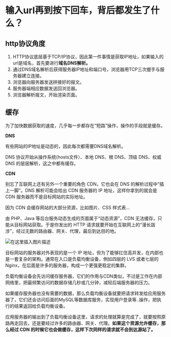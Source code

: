 # 输入url再到按下回车，背后都发生了什么？



## http协议角度

1. HTTP协议底层基于TCP/IP协议，因此第一件事情是获取IP地址，如果输入的url是域名，首先要进行**域名DNS解析。**
2. 通过DNS域名解析后获得服务器IP地址和端口号，浏览器用TCP三次握手与服务器建立连接。
3. 浏览器向服务器发送拼接好的报文。
4. 服务器端相应数据发送回浏览器。
5. 浏览器解析报文，开始渲染页面。



## 缓存

为了加快数据获取的速度，几乎每一步都存在“短路”操作，操作的手段就是缓存。



**DNS**

有些网站的IP地址是动态的，因此每次都需要DNS域名解析。

DNS 协议开始从操作系统(hosts文件）、本地 DNS、根 DNS、顶级 DNS、权威 DNS 的层层解析，这之中都有缓存。



**CDN**

别忘了互联网上还有另外一个重要的角色 CDN，它也会在 DNS 的解析过程中“插上一脚”。DNS 解析可能会给出 CDN 服务器的 IP 地址，这样你拿到的就会是 CDN 服务器而不是目标网站的实际地址。

因为 CDN 会缓存网站的大部分资源，比如图片、CSS 样式表...



由 PHP、Java 等后台服务动态生成的页面属于“动态资源”，CDN 无法缓存，只能从目标网站获取。于是你发出的 HTTP 请求就要开始在互联网上的“漫长跋涉”，经过无数的路由器、网关、代理，最后到达目的地。

![在这里插入图片描述](https://img-blog.csdnimg.cn/20200913222301859.png?x-oss-process=image/watermark,type_ZmFuZ3poZW5naGVpdGk,shadow_10,text_aHR0cHM6Ly9ibG9nLmNzZG4ubmV0L1pIZ29nb2dvaGE=,size_16,color_FFFFFF,t_70#pic_center)

目标网站的服务器对外表现的是一个 IP 地址，但为了能够扛住高并发，在内部也是一套复杂的架构。通常在入口是负载均衡设备，例如四层的 LVS 或者七层的 Nginx，在后面是许多的服务器，构成一个更强更稳定的集群。



负载均衡设备会先访问缓存服务器，它们的作用与CDN类似，不过是工作在内部网络里，把最频繁访问的数据存储几秒或几分钟，减轻后端服务器的压力。



如果缓存服务器也没有需要的数据，那么负载均衡设备就要把请求转发给应用服务器了，它们还会访问后面的MySQL等数据库服务，实现用户登录等..操作，把执行的结果返回给负载均衡设备。

应用服务器的输出到了负载均衡设备这里，请求的处理就算是完成了，就要按照原路再走回去，还是要经过许多的路由器、网关、代理。**如果这个资源允许缓存，那么经过 CDN 的时候它也会做缓存，这样下次同样的请求就不会到达源站了。**